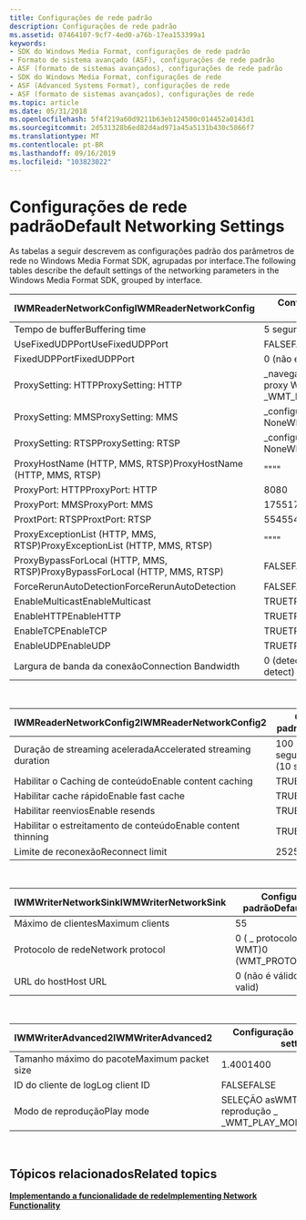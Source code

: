 ```yaml
---
title: Configurações de rede padrão
description: Configurações de rede padrão
ms.assetid: 07464107-9cf7-4ed0-a76b-17ea153399a1
keywords:
- SDK do Windows Media Format, configurações de rede padrão
- Formato de sistema avançado (ASF), configurações de rede padrão
- ASF (formato de sistemas avançados), configurações de rede padrão
- SDK do Windows Media Format, configurações de rede
- ASF (Advanced Systems Format), configurações de rede
- ASF (formato de sistemas avançados), configurações de rede
ms.topic: article
ms.date: 05/31/2018
ms.openlocfilehash: 5f4f219a60d9211b63eb124500c014452a0143d1
ms.sourcegitcommit: 2d531328b6ed82d4ad971a45a5131b430c5866f7
ms.translationtype: MT
ms.contentlocale: pt-BR
ms.lasthandoff: 09/16/2019
ms.locfileid: "103823022"
---
```

# <a name="default-networking-settings"></a><span data-ttu-id="12705-109">Configurações de rede padrão</span><span class="sxs-lookup"><span data-stu-id="12705-109">Default Networking Settings</span></span>

<span data-ttu-id="12705-110">As tabelas a seguir descrevem as configurações padrão dos parâmetros de rede no Windows Media Format SDK, agrupadas por interface.</span><span class="sxs-lookup"><span data-stu-id="12705-110">The following tables describe the default settings of the networking parameters in the Windows Media Format SDK, grouped by interface.</span></span>



| <span data-ttu-id="12705-111">IWMReaderNetworkConfig</span><span class="sxs-lookup"><span data-stu-id="12705-111">IWMReaderNetworkConfig</span></span>                | <span data-ttu-id="12705-112">Configuração padrão</span><span class="sxs-lookup"><span data-stu-id="12705-112">Default setting</span></span>              |
|---------------------------------------|------------------------------|
| <span data-ttu-id="12705-113">Tempo de buffer</span><span class="sxs-lookup"><span data-stu-id="12705-113">Buffering time</span></span>                        | <span data-ttu-id="12705-114">5 segundos</span><span class="sxs-lookup"><span data-stu-id="12705-114">5 seconds</span></span>                    |
| <span data-ttu-id="12705-115">UseFixedUDPPort</span><span class="sxs-lookup"><span data-stu-id="12705-115">UseFixedUDPPort</span></span>                       | <span data-ttu-id="12705-116">FALSE</span><span class="sxs-lookup"><span data-stu-id="12705-116">FALSE</span></span>                        |
| <span data-ttu-id="12705-117">FixedUDPPort</span><span class="sxs-lookup"><span data-stu-id="12705-117">FixedUDPPort</span></span>                          | <span data-ttu-id="12705-118">0 (não é válido)</span><span class="sxs-lookup"><span data-stu-id="12705-118">0 (not valid)</span></span>                |
| <span data-ttu-id="12705-119">ProxySetting: HTTP</span><span class="sxs-lookup"><span data-stu-id="12705-119">ProxySetting: HTTP</span></span>                    | <span data-ttu-id="12705-120">\_navegador de \_ configurações de proxy WMT \_</span><span class="sxs-lookup"><span data-stu-id="12705-120">WMT\_PROXY\_SETTING\_BROWSER</span></span> |
| <span data-ttu-id="12705-121">ProxySetting: MMS</span><span class="sxs-lookup"><span data-stu-id="12705-121">ProxySetting: MMS</span></span>                     | <span data-ttu-id="12705-122">\_configuração de proxy WMT \_ \_ None</span><span class="sxs-lookup"><span data-stu-id="12705-122">WMT\_PROXY\_SETTING\_NONE</span></span>    |
| <span data-ttu-id="12705-123">ProxySetting: RTSP</span><span class="sxs-lookup"><span data-stu-id="12705-123">ProxySetting: RTSP</span></span>                    | <span data-ttu-id="12705-124">\_configuração de proxy WMT \_ \_ None</span><span class="sxs-lookup"><span data-stu-id="12705-124">WMT\_PROXY\_SETTING\_NONE</span></span>    |
| <span data-ttu-id="12705-125">ProxyHostName (HTTP, MMS, RTSP)</span><span class="sxs-lookup"><span data-stu-id="12705-125">ProxyHostName (HTTP, MMS, RTSP)</span></span>       | <span data-ttu-id="12705-126">""</span><span class="sxs-lookup"><span data-stu-id="12705-126">""</span></span>                           |
| <span data-ttu-id="12705-127">ProxyPort: HTTP</span><span class="sxs-lookup"><span data-stu-id="12705-127">ProxyPort: HTTP</span></span>                       | <span data-ttu-id="12705-128">80</span><span class="sxs-lookup"><span data-stu-id="12705-128">80</span></span>                           |
| <span data-ttu-id="12705-129">ProxyPort: MMS</span><span class="sxs-lookup"><span data-stu-id="12705-129">ProxyPort: MMS</span></span>                        | <span data-ttu-id="12705-130">1755</span><span class="sxs-lookup"><span data-stu-id="12705-130">1755</span></span>                         |
| <span data-ttu-id="12705-131">ProxtPort: RTSP</span><span class="sxs-lookup"><span data-stu-id="12705-131">ProxtPort: RTSP</span></span>                       | <span data-ttu-id="12705-132">554</span><span class="sxs-lookup"><span data-stu-id="12705-132">554</span></span>                          |
| <span data-ttu-id="12705-133">ProxyExceptionList (HTTP, MMS, RTSP)</span><span class="sxs-lookup"><span data-stu-id="12705-133">ProxyExceptionList (HTTP, MMS, RTSP)</span></span>  | <span data-ttu-id="12705-134">""</span><span class="sxs-lookup"><span data-stu-id="12705-134">""</span></span>                           |
| <span data-ttu-id="12705-135">ProxyBypassForLocal (HTTP, MMS, RTSP)</span><span class="sxs-lookup"><span data-stu-id="12705-135">ProxyBypassForLocal (HTTP, MMS, RTSP)</span></span> | <span data-ttu-id="12705-136">FALSE</span><span class="sxs-lookup"><span data-stu-id="12705-136">FALSE</span></span>                        |
| <span data-ttu-id="12705-137">ForceRerunAutoDetection</span><span class="sxs-lookup"><span data-stu-id="12705-137">ForceRerunAutoDetection</span></span>               | <span data-ttu-id="12705-138">FALSE</span><span class="sxs-lookup"><span data-stu-id="12705-138">FALSE</span></span>                        |
| <span data-ttu-id="12705-139">EnableMulticast</span><span class="sxs-lookup"><span data-stu-id="12705-139">EnableMulticast</span></span>                       | <span data-ttu-id="12705-140">TRUE</span><span class="sxs-lookup"><span data-stu-id="12705-140">TRUE</span></span>                         |
| <span data-ttu-id="12705-141">EnableHTTP</span><span class="sxs-lookup"><span data-stu-id="12705-141">EnableHTTP</span></span>                            | <span data-ttu-id="12705-142">TRUE</span><span class="sxs-lookup"><span data-stu-id="12705-142">TRUE</span></span>                         |
| <span data-ttu-id="12705-143">EnableTCP</span><span class="sxs-lookup"><span data-stu-id="12705-143">EnableTCP</span></span>                             | <span data-ttu-id="12705-144">TRUE</span><span class="sxs-lookup"><span data-stu-id="12705-144">TRUE</span></span>                         |
| <span data-ttu-id="12705-145">EnableUDP</span><span class="sxs-lookup"><span data-stu-id="12705-145">EnableUDP</span></span>                             | <span data-ttu-id="12705-146">TRUE</span><span class="sxs-lookup"><span data-stu-id="12705-146">TRUE</span></span>                         |
| <span data-ttu-id="12705-147">Largura de banda da conexão</span><span class="sxs-lookup"><span data-stu-id="12705-147">Connection Bandwidth</span></span>                  | <span data-ttu-id="12705-148">0 (detecção automática)</span><span class="sxs-lookup"><span data-stu-id="12705-148">0 (auto-detect)</span></span>              |



 



| <span data-ttu-id="12705-149">IWMReaderNetworkConfig2</span><span class="sxs-lookup"><span data-stu-id="12705-149">IWMReaderNetworkConfig2</span></span>        | <span data-ttu-id="12705-150">Configuração padrão</span><span class="sxs-lookup"><span data-stu-id="12705-150">Default setting</span></span>        |
|--------------------------------|------------------------|
| <span data-ttu-id="12705-151">Duração de streaming acelerada</span><span class="sxs-lookup"><span data-stu-id="12705-151">Accelerated streaming duration</span></span> | <span data-ttu-id="12705-152">100 milhões (10 segundos)</span><span class="sxs-lookup"><span data-stu-id="12705-152">100000000 (10 seconds)</span></span> |
| <span data-ttu-id="12705-153">Habilitar o Caching de conteúdo</span><span class="sxs-lookup"><span data-stu-id="12705-153">Enable content caching</span></span>         | <span data-ttu-id="12705-154">TRUE</span><span class="sxs-lookup"><span data-stu-id="12705-154">TRUE</span></span>                   |
| <span data-ttu-id="12705-155">Habilitar cache rápido</span><span class="sxs-lookup"><span data-stu-id="12705-155">Enable fast cache</span></span>              | <span data-ttu-id="12705-156">TRUE</span><span class="sxs-lookup"><span data-stu-id="12705-156">TRUE</span></span>                   |
| <span data-ttu-id="12705-157">Habilitar reenvios</span><span class="sxs-lookup"><span data-stu-id="12705-157">Enable resends</span></span>                 | <span data-ttu-id="12705-158">TRUE</span><span class="sxs-lookup"><span data-stu-id="12705-158">TRUE</span></span>                   |
| <span data-ttu-id="12705-159">Habilitar o estreitamento de conteúdo</span><span class="sxs-lookup"><span data-stu-id="12705-159">Enable content thinning</span></span>        | <span data-ttu-id="12705-160">TRUE</span><span class="sxs-lookup"><span data-stu-id="12705-160">TRUE</span></span>                   |
| <span data-ttu-id="12705-161">Limite de reconexão</span><span class="sxs-lookup"><span data-stu-id="12705-161">Reconnect limit</span></span>                | <span data-ttu-id="12705-162">25</span><span class="sxs-lookup"><span data-stu-id="12705-162">25</span></span>                     |



 



| <span data-ttu-id="12705-163">IWMWriterNetworkSink</span><span class="sxs-lookup"><span data-stu-id="12705-163">IWMWriterNetworkSink</span></span> | <span data-ttu-id="12705-164">Configuração padrão</span><span class="sxs-lookup"><span data-stu-id="12705-164">Default setting</span></span>         |
|----------------------|-------------------------|
| <span data-ttu-id="12705-165">Máximo de clientes</span><span class="sxs-lookup"><span data-stu-id="12705-165">Maximum clients</span></span>      | <span data-ttu-id="12705-166">5</span><span class="sxs-lookup"><span data-stu-id="12705-166">5</span></span>                       |
| <span data-ttu-id="12705-167">Protocolo de rede</span><span class="sxs-lookup"><span data-stu-id="12705-167">Network protocol</span></span>     | <span data-ttu-id="12705-168">0 ( \_ protocolo \_ http WMT)</span><span class="sxs-lookup"><span data-stu-id="12705-168">0 (WMT\_PROTOCOL\_HTTP)</span></span> |
| <span data-ttu-id="12705-169">URL do host</span><span class="sxs-lookup"><span data-stu-id="12705-169">Host URL</span></span>             | <span data-ttu-id="12705-170">0 (não é válido)</span><span class="sxs-lookup"><span data-stu-id="12705-170">0 (not valid)</span></span>           |



 



| <span data-ttu-id="12705-171">IWMWriterAdvanced2</span><span class="sxs-lookup"><span data-stu-id="12705-171">IWMWriterAdvanced2</span></span>  | <span data-ttu-id="12705-172">Configuração padrão</span><span class="sxs-lookup"><span data-stu-id="12705-172">Default setting</span></span>             |
|---------------------|-----------------------------|
| <span data-ttu-id="12705-173">Tamanho máximo do pacote</span><span class="sxs-lookup"><span data-stu-id="12705-173">Maximum packet size</span></span> | <span data-ttu-id="12705-174">1.400</span><span class="sxs-lookup"><span data-stu-id="12705-174">1400</span></span>                        |
| <span data-ttu-id="12705-175">ID do cliente de log</span><span class="sxs-lookup"><span data-stu-id="12705-175">Log client ID</span></span>       | <span data-ttu-id="12705-176">FALSE</span><span class="sxs-lookup"><span data-stu-id="12705-176">FALSE</span></span>                       |
| <span data-ttu-id="12705-177">Modo de reprodução</span><span class="sxs-lookup"><span data-stu-id="12705-177">Play mode</span></span>           | <span data-ttu-id="12705-178">SELEÇÃO asWMT de \_ modo de reprodução \_ \_</span><span class="sxs-lookup"><span data-stu-id="12705-178">WMT\_PLAY\_MODE\_AUTOSELECT</span></span> |



 

## <a name="related-topics"></a><span data-ttu-id="12705-179">Tópicos relacionados</span><span class="sxs-lookup"><span data-stu-id="12705-179">Related topics</span></span>

<dl> <dt>

[<span data-ttu-id="12705-180">**Implementando a funcionalidade de rede**</span><span class="sxs-lookup"><span data-stu-id="12705-180">**Implementing Network Functionality**</span></span>](implementing-network-functionality.md)
</dt> </dl>

 

 




